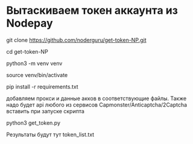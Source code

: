 
# Вытаскиваем токен аккаунта из Nodepay

git clone https://github.com/noderguru/get-token-NP.git

cd get-token-NP

python3 -m venv venv

source venv/bin/activate

pip install -r requirements.txt


добавляем прокси и данные акков в соответствующие файлы. Также надо будет api любого из сервисов Capmonster/Anticaptcha/2Captcha вставить при запуске скрипта

python3 get_token.py

Результаты будут тут token_list.txt

